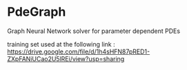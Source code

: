 # PdeGraph
Graph Neural Network solver for parameter dependent PDEs

training set used at the following link : https://drive.google.com/file/d/1h4sHFN87pRED1-ZXpFANiUCao2U5lREi/view?usp=sharing
